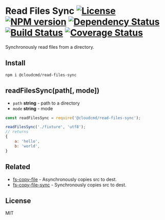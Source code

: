 # Read Files Sync [![License][LicenseIMGURL]][LicenseURL] [![NPM version][NPMIMGURL]][NPMURL] [![Dependency Status][DependencyStatusIMGURL]][DependencyStatusURL] [![Build Status][BuildStatusIMGURL]][BuildStatusURL] [![Coverage Status][CoverageIMGURL]][CoverageURL]

Synchronously read files from a directory.

## Install

```
npm i @cloudcmd/read-files-sync
```

## readFilesSync(path[, mode])
- `path` **string** - path to a directory
- `mode` **string** - mode

```js
const readFilesSync = require('@cloudcmd/read-files-sync');

readFilesSync('./fixture', 'utf8');
// returns
{
    a: 'hello',
    b: 'world',
}
```

## Related

- [fs-copy-file](https://github.com/coderaiser/fs-copy-file "fs-copy-file") - Asynchronously copies src to dest.
- [fs-copy-file-sync](https://github.com/coderaiser/fs-copy-file-sync "fs-copy-file-sync") - Synchronously copies src to dest.

## License
MIT

[NPMIMGURL]:                https://img.shields.io/npm/v/@cloudcmd/node-read-files-sync.svg?style=flat
[BuildStatusIMGURL]:        https://img.shields.io/travis/cloudcmd/node-read-files-sync/master.svg?style=flat
[DependencyStatusIMGURL]:   https://img.shields.io/gemnasium/cloudcmd/node-read-files-sync.svg?style=flat
[LicenseIMGURL]:            https://img.shields.io/badge/license-MIT-317BF9.svg?style=flat
[CoverageIMGURL]:           https://coveralls.io/repos/cloudcmd/node-read-files-sync/badge.svg?branch=master&service=github
[NPMURL]:                   https://npmjs.org/package/@cloudcmd/read-files-sync "npm"
[BuildStatusURL]:           https://travis-ci.org/cloudcmd/node-read-files-sync  "Build Status"
[DependencyStatusURL]:      https://gemnasium.com/cloudcmd/node-read-files-sync "Dependency Status"
[LicenseURL]:               https://tldrlegal.com/license/mit-license "MIT License"
[CoverageURL]:              https://coveralls.io/github/cloudcmd/node-read-files-sync?branch=master

